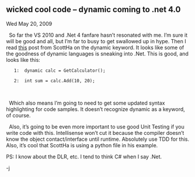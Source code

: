 
wicked cool code – dynamic coming to .net 4.0
---------------------------------------------

Wed May 20, 2009

  So far the VS 2010 and .Net 4 fanfare hasn’t resonated with me. I’m
sure it will be good and all, but I’m far to busy to get swallowed up in
hype. Then I read
[this](http://www.hanselman.com/blog/C4AndTheDynamicKeywordWhirlwindTourAroundNET4AndVisualStudio2010Beta1.aspx)
post from ScottHa on the dynamic keyword. It looks like some of the
goodness of dynamic languages is sneaking into .Net. This is good, and
looks like this:

<div class="csharpcode">

``` {.alt}
   1:  dynamic calc = GetCalculator();
```

       2:  int sum = calc.Add(10, 20);

</div>

 

  Which also means I’m going to need to get some updated syntax
highlighting for code samples. It doesn’t recognize dynamic as a
keyword, of course.

  Also, it’s going to be even more important to use good Unit Testing if
you write code with this. Intellisense won’t cut it because the compiler
doesn’t know the object contact/interface until runtime. Absolutely use
TDD for this. Also, it’s cool that ScottHa is using a python file in his
example.

PS: I know about the DLR, etc. I tend to think C\# when I say .Net.

-j
